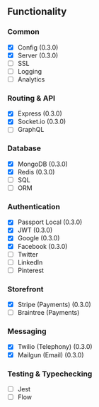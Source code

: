 ## Functionality

### Common
- [x] Config (0.3.0)
- [x] Server (0.3.0)
- [ ] SSL
- [ ] Logging
- [ ] Analytics

### Routing & API
- [x] Express (0.3.0)
- [x] Socket.io (0.3.0)
- [ ] GraphQL

### Database
- [x] MongoDB (0.3.0)
- [x] Redis (0.3.0)
- [ ] SQL
- [ ] ORM

### Authentication
- [x] Passport Local (0.3.0)
- [x] JWT (0.3.0)
- [x] Google (0.3.0)
- [x] Facebook (0.3.0)
- [ ] Twitter
- [ ] LinkedIn
- [ ] Pinterest

### Storefront
- [x] Stripe (Payments) (0.3.0)
- [ ] Braintree (Payments)

### Messaging
- [x] Twilio (Telephony) (0.3.0)
- [x] Mailgun (Email) (0.3.0)

### Testing & Typechecking
- [ ] Jest 
- [ ] Flow
